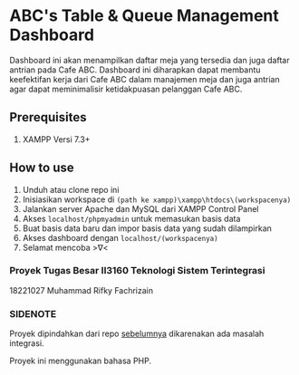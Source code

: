 # ABC's Table & Queue Management Dashboard
Dashboard ini akan menampilkan daftar meja yang tersedia dan juga daftar antrian pada Cafe ABC. Dashboard ini diharapkan dapat membantu keefektifan kerja dari Cafe ABC dalam manajemen meja dan juga antrian agar dapat meminimalisir ketidakpuasan pelanggan Cafe ABC.

## Prerequisites
1. XAMPP Versi 7.3+

## How to use
1. Unduh atau clone repo ini 
2. Inisiasikan workspace di ```(path ke xampp)\xampp\htdocs\(workspacenya)```
3. Jalankan server Apache dan MySQL dari XAMPP Control Panel
4. Akses ```localhost/phpmyadmin``` untuk memasukan basis data
5. Buat basis data baru dan impor basis data yang sudah dilampirkan
6. Akses dashboard dengan ```localhost/(workspacenya)```
7. Selamat mencoba >∇<

### Proyek Tugas Besar II3160 Teknologi Sistem Terintegrasi
18221027 Muhammad Rifky Fachrizain

### SIDENOTE
Proyek dipindahkan dari repo [sebelumnya](https://github.com/ZevonikRF/tugas-besar-ii3160) dikarenakan ada masalah integrasi.

Proyek ini menggunakan bahasa PHP.

